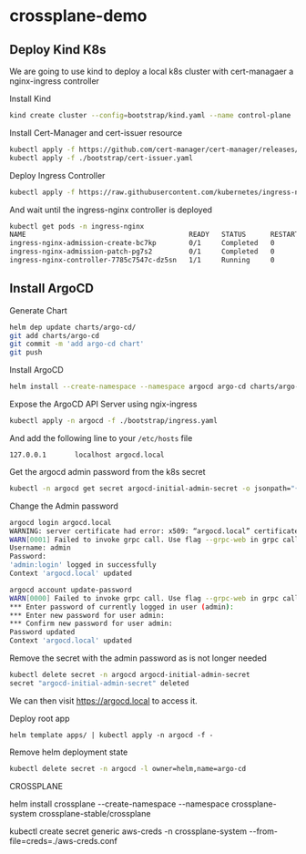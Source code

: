 # crossplane-demo

## Deploy Kind K8s 

We are going to use kind to deploy a local k8s cluster with cert-managaer a nginx-ingress controller

Install Kind

```sh 
kind create cluster --config=bootstrap/kind.yaml --name control-plane
```

Install Cert-Manager and cert-issuer resource
```sh 
kubectl apply -f https://github.com/cert-manager/cert-manager/releases/download/v1.8.0/cert-manager.yaml
kubectl apply -f ./bootstrap/cert-issuer.yaml
```

Deploy Ingress Controller
```sh
kubectl apply -f https://raw.githubusercontent.com/kubernetes/ingress-nginx/master/deploy/static/provider/kind/deploy.yaml
```

And wait until the ingress-nginx controller is deployed

```sh
kubectl get pods -n ingress-nginx
NAME                                        READY   STATUS      RESTARTS   AGE
ingress-nginx-admission-create-bc7kp        0/1     Completed   0          35s
ingress-nginx-admission-patch-pg7s2         0/1     Completed   0          35s
ingress-nginx-controller-7785c7547c-dz5sn   1/1     Running     0          35s
```

## Install ArgoCD

Generate Chart

```sh 
helm dep update charts/argo-cd/
git add charts/argo-cd
git commit -m 'add argo-cd chart'
git push
```

Install ArgoCD
```sh
helm install --create-namespace --namespace argocd argo-cd charts/argo-cd/ 
```

Expose the ArgoCD API Server using ngix-ingress
```sh
kubectl apply -n argocd -f ./bootstrap/ingress.yaml
```

And add the following line to your `/etc/hosts` file

```
127.0.0.1       localhost argocd.local
```

Get the argocd admin password from the k8s secret
```sh
kubectl -n argocd get secret argocd-initial-admin-secret -o jsonpath="{.data.password}" -n argocd | base64 -d; echo
```

Change the Admin password 
```sh
argocd login argocd.local
WARNING: server certificate had error: x509: “argocd.local” certificate is not trusted. Proceed insecurely (y/n)? y
WARN[0001] Failed to invoke grpc call. Use flag --grpc-web in grpc calls. To avoid this warning message, use flag --grpc-web.
Username: admin
Password:
'admin:login' logged in successfully
Context 'argocd.local' updated

argocd account update-password
WARN[0000] Failed to invoke grpc call. Use flag --grpc-web in grpc calls. To avoid this warning message, use flag --grpc-web.
*** Enter password of currently logged in user (admin):
*** Enter new password for user admin:
*** Confirm new password for user admin:
Password updated
Context 'argocd.local' updated

```

Remove the secret with the admin password as is not longer needed
```sh
kubectl delete secret -n argocd argocd-initial-admin-secret
secret "argocd-initial-admin-secret" deleted
```

We can then visit https://argocd.local to access it.


Deploy root app
```
helm template apps/ | kubectl apply -n argocd -f -
```

Remove helm deployment state
```sh 
kubectl delete secret -n argocd -l owner=helm,name=argo-cd
```


CROSSPLANE


helm install crossplane --create-namespace --namespace crossplane-system crossplane-stable/crossplane

kubectl create secret generic aws-creds -n crossplane-system --from-file=creds=./aws-creds.conf
